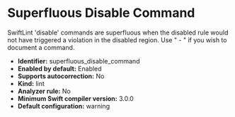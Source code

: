 # Superfluous Disable Command

SwiftLint 'disable' commands are superfluous when the disabled rule would not have triggered a violation in the disabled region. Use " - " if you wish to document a command.

* **Identifier:** superfluous_disable_command
* **Enabled by default:** Enabled
* **Supports autocorrection:** No
* **Kind:** lint
* **Analyzer rule:** No
* **Minimum Swift compiler version:** 3.0.0
* **Default configuration:** warning